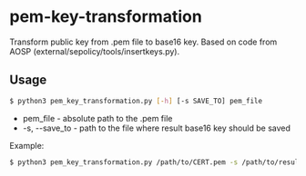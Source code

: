 # pem-key-transformation

Transform public key from .pem file to base16 key. Based on code from AOSP (external/sepolicy/tools/insertkeys.py).

## Usage

``` bash
$ python3 pem_key_transformation.py [-h] [-s SAVE_TO] pem_file
```

* pem_file - absolute path to the .pem file
* -s, --save_to - path to the file where result base16 key should be saved

Example:

``` bash
$ python3 pem_key_transformation.py /path/to/CERT.pem -s /path/to/result.txt
```

